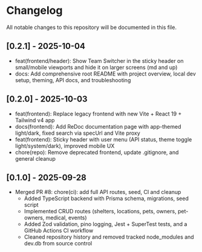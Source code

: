 # Changelog

All notable changes to this repository will be documented in this file.

## [0.2.1] - 2025-10-04
- feat(frontend/header): Show Team Switcher in the sticky header on small/mobile viewports and hide it on larger screens (md and up)
- docs: Add comprehensive root README with project overview, local dev setup, theming, API docs, and troubleshooting

## [0.2.0] - 2025-10-03
- feat(frontend): Replace legacy frontend with new Vite + React 19 + Tailwind v4 app
- docs(frontend): Add ReDoc documentation page with app-themed light/dark, fixed search via specUrl and Vite proxy
- feat(frontend): Sticky header with user menu (API status, theme toggle light/system/dark), improved mobile UX
- chore(repo): Remove deprecated frontend, update .gitignore, and general cleanup

## [0.1.0] - 2025-09-28
- Merged PR #8: chore(ci): add full API routes, seed, CI and cleanup
  - Added TypeScript backend with Prisma schema, migrations, seed script
  - Implemented CRUD routes (shelters, locations, pets, owners, pet-owners, medical, events)
  - Added Zod validation, pino logging, Jest + SuperTest tests, and a GitHub Actions CI workflow
  - Cleaned repository history and removed tracked node_modules and dev.db from source control
